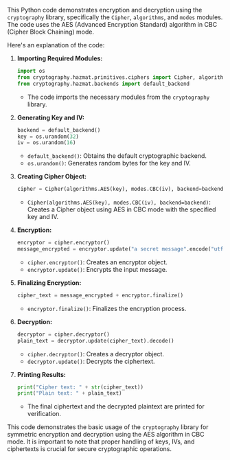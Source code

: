 This Python code demonstrates encryption and decryption using the `cryptography` library, specifically the `Cipher`, `algorithms`, and `modes` modules. The code uses the AES (Advanced Encryption Standard) algorithm in CBC (Cipher Block Chaining) mode.

Here's an explanation of the code:

1. **Importing Required Modules:**
   ```python
   import os
   from cryptography.hazmat.primitives.ciphers import Cipher, algorithms, modes
   from cryptography.hazmat.backends import default_backend
   ```

   - The code imports the necessary modules from the `cryptography` library.

2. **Generating Key and IV:**
   ```python
   backend = default_backend()
   key = os.urandom(32)
   iv = os.urandom(16)
   ```

   - `default_backend()`: Obtains the default cryptographic backend.
   - `os.urandom()`: Generates random bytes for the key and IV.

3. **Creating Cipher Object:**
   ```python
   cipher = Cipher(algorithms.AES(key), modes.CBC(iv), backend=backend)
   ```

   - `Cipher(algorithms.AES(key), modes.CBC(iv), backend=backend)`: Creates a Cipher object using AES in CBC mode with the specified key and IV.

4. **Encryption:**
   ```python
   encryptor = cipher.encryptor()
   message_encrypted = encryptor.update("a secret message".encode("utf8"))
   ```

   - `cipher.encryptor()`: Creates an encryptor object.
   - `encryptor.update()`: Encrypts the input message.

5. **Finalizing Encryption:**
   ```python
   cipher_text = message_encrypted + encryptor.finalize()
   ```

   - `encryptor.finalize()`: Finalizes the encryption process.

6. **Decryption:**
   ```python
   decryptor = cipher.decryptor()
   plain_text = decryptor.update(cipher_text).decode()
   ```

   - `cipher.decryptor()`: Creates a decryptor object.
   - `decryptor.update()`: Decrypts the ciphertext.

7. **Printing Results:**
   ```python
   print("Cipher text: " + str(cipher_text))
   print("Plain text: " + plain_text)
   ```

   - The final ciphertext and the decrypted plaintext are printed for verification.

This code demonstrates the basic usage of the `cryptography` library for symmetric encryption and decryption using the AES algorithm in CBC mode. It is important to note that proper handling of keys, IVs, and ciphertexts is crucial for secure cryptographic operations.
